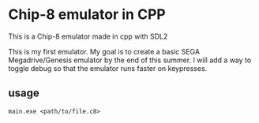 # Chip-8 emulator in CPP
This is a Chip-8 emulator made in cpp with SDL2

This is my first emulator. My goal is to create a basic SEGA Megadrive/Genesis emulator by the end of this summer.
I will add a way to toggle debug so that the emulator runs faster on keypresses.

## usage
```
main.exe <path/to/file.c8>
```
